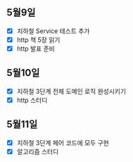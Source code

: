 ## 5월9일

- [x] 지하철 Service 테스트 추가
- [x] http 책 5장 읽기
- [x] http 발표 준비

## 5월10일

- [x] 지하철 3단계 전체 도메인 로직 완성시키기
- [x] http 스터디

## 5월11일

- [x] 지하철 3단계 페어 코드에 모두 구현
- [x] 알고리즘 스터디
